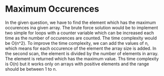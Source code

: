 # Maximum Occurences

In the given question, we have to find the element which has the maximum occurences ina  given array. The brute force
solution would be to implement two simple for loops with a counter variable which can be increased each time as the number
of occurences are counted. The time complexity would be O(n^2). To improve the time complexity, we can add the values of n, which means
for each occurence of the element the array size is added. In the second scan, the element is divided by the number of elements in array. The element
is returned which has the maximum value. Ths time complexity is O(n) but it works only on arrays with positive elements and the range
should be between 1 to n.
